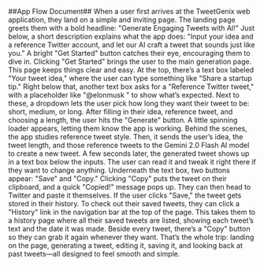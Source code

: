 ##App Flow Document##
When a user first arrives at the TweetGenix web application, they land on a simple and inviting page. The landing page greets them with a bold headline: "Generate Engaging Tweets with AI!" Just below, a short description explains what the app does: "Input your idea and a reference Twitter account, and let our AI craft a tweet that sounds just like you." A bright "Get Started" button catches their eye, encouraging them to dive in.
Clicking "Get Started" brings the user to the main generation page. This page keeps things clear and easy. At the top, there’s a text box labeled "Your tweet idea," where the user can type something like "Share a startup tip." Right below that, another text box asks for a "Reference Twitter tweet," with a placeholder like "@elonmusk
" to show what’s expected. Next to these, a dropdown lets the user pick how long they want their tweet to be: short, medium, or long.
After filling in their idea, reference tweet, and choosing a length, the user hits the "Generate" button. A little spinning loader appears, letting them know the app is working. Behind the scenes, the app studies reference tweet style. Then, it sends the user’s idea, the tweet length, and those reference tweets to the Gemini 2.0 Flash AI model to create a new tweet.
A few seconds later, the generated tweet shows up in a text box below the inputs. The user can read it and tweak it right there if they want to change anything. Underneath the text box, two buttons appear: "Save" and "Copy." Clicking "Copy" puts the tweet on their clipboard, and a quick "Copied!" message pops up. They can then head to Twitter and paste it themselves.
If the user clicks "Save," the tweet gets stored in their history. To check out their saved tweets, they can click a "History" link in the navigation bar at the top of the page. This takes them to a history page where all their saved tweets are listed, showing each tweet’s text and the date it was made. Beside every tweet, there’s a "Copy" button so they can grab it again whenever they want.
That’s the whole trip: landing on the page, generating a tweet, editing it, saving it, and looking back at past tweets—all designed to feel smooth and simple.


